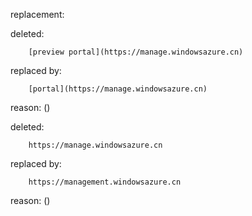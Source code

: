 replacement:

deleted:

		[preview portal](https://manage.windowsazure.cn)

replaced by:

		[portal](https://manage.windowsazure.cn)

reason: ()

deleted:

		https://manage.windowsazure.cn

replaced by:

		https://management.windowsazure.cn

reason: ()

